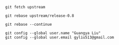 ```
git fetch upstream
```

```
git rebase upstream/release-0.8
```

```
git rebase --continue
```

```
git config --global user.name "Guangya Liu"
git config --global user.email gyliu513@gmail.com
```
